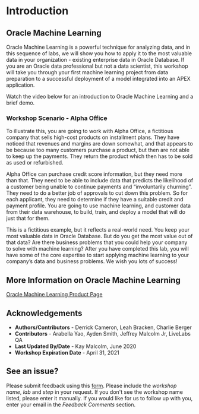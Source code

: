 # Introduction

## Oracle Machine Learning ##

Oracle Machine Learning is a powerful technique for analyzing data, and in this sequence of labs, we will show you how to apply it to the most valuable data in your organization - existing enterprise data in Oracle Database. If you are an Oracle data professional but not a data scientist, this workshop will take you through your first machine learning project from data preparation to a successful deployment of a model integrated into an APEX application.

Watch the video below for an introduction to Oracle Machine Learning and a brief demo.

[](youtube:MMfgcD3sC9I)

### Workshop Scenario - Alpha Office

To illustrate this, you are going to work with Alpha Office, a fictitious company that sells high-cost products on installment plans. They have noticed that revenues and margins are down somewhat, and that appears to be because too many customers purchase a product, but then are not able to keep up the payments. They return the product which then has to be sold as used or refurbished.

Alpha Office can purchase credit score information, but they need more than that. They need to be able to include data that predicts the likelihood of a customer being unable to continue payments and “involuntarily churning”. They need to do a better job of approvals to cut down this problem. So for each applicant, they need to determine if they have a suitable credit and payment profile. You are going to use machine learning, and customer data from their data warehouse, to build, train, and deploy a model that will do just that for them.

This is a fictitious example, but it reflects a real-world need. You keep your most valuable data in Oracle Database. But do you get the most value out of that data? Are there business problems that you could help your company to solve with machine learning? After you have completed this lab, you will have some of the core expertise to start applying machine learning to your company’s data and business problems. We wish you lots of success!

## More Information on Oracle Machine Learning

[Oracle Machine Learning Product Page](https://www.oracle.com/database/technologies/datawarehouse-bigdata/machine-learning.html)

## Acknowledgements

- **Authors/Contributors** - Derrick Cameron, Leah Bracken, Charlie Berger
- **Contributors** - Arabella Yao, Ayden Smith, Jeffrey Malcolm Jr, LiveLabs QA
- **Last Updated By/Date** - Kay Malcolm, June 2020
- **Workshop Expiration Date** - April 31, 2021

## **See an issue?**
Please submit feedback using this [form](https://apexapps.oracle.com/pls/apex/f?p=133:1:::::P1_FEEDBACK:1). Please include the *workshop name*, *lab* and *step* in your request.  If you don't see the workshop name listed, please enter it manually. If you would like for us to follow up with you, enter your email in the *Feedback Comments* section.
